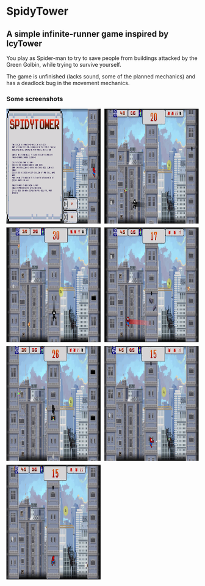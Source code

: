 # SpidyTower
## A simple infinite-runner game inspired by IcyTower

You play as Spider-man to try to save people from buildings attacked by the Green Golbin, while trying to survive yourself.

The game is unfinished (lacks sound, some of the planned mechanics) and has a deadlock bug in the movement mechanics.

### Some screenshots
<div style="display: grid; grid-template-columns: repeat(2, 1fr); gap: 10px;">
    <img src="/gameplay-screenshots/spidy-tower-main-screen.png?raw=true" alt="main menu screenshot" width="500" height="300">
    <img src="/gameplay-screenshots/spidy-tower-black-spidy-jump-save.png?raw=true" alt="screenshot1" width="500" height="300">
    <img src="/gameplay-screenshots/spidy-tower-bombs-2.png?raw=true" alt="screenshot2" width="500" height="300">
    <img src="/gameplay-screenshots/spidy-tower-bomb-symbiote-web-bricks-jump.png?raw=true" alt="screenshot3" width="500" height="300">
    <img src="/gameplay-screenshots/spidy-tower-placing-civilian-in-building-2.png?raw=true" alt="screenshot4" width="500" height="300">
    <img src="/gameplay-screenshots/spidy-tower-shoting-web.png?raw=true" alt="screenshot5" width="500" height="300">
    <img src="/gameplay-screenshots/spidy-tower-shoting-web-after.png?raw=true" alt="screenshot6" width="500" height="300">
</div>

